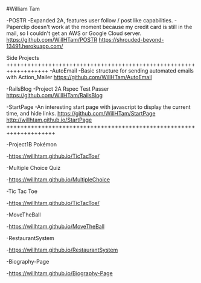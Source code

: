 #William Tam

-POSTR
-Expanded 2A, features user follow / post like capabilities.
-Paperclip doesn't work at the moment because my credit card is still in the
mail, so I couldn't get an AWS or Google Cloud server.
https://github.com/WillHTam/POSTR
https://shrouded-beyond-13491.herokuapp.com/


Side Projects
++++++++++++++++++++++++++++++++++++++++++++++++++++++++++++++++++
-AutoEmail
-Basic structure for sending automated emails with Action_Mailer
https://github.com/WillHTam/AutoEmail

-RailsBlog
-Project 2A Rspec Test Passer
https://github.com/WillHTam/RailsBlog

-StartPage
-An interesting start page with javascript to display the current time, and
hide links.
https://github.com/WillHTam/StartPage
http://willhtam.github.io/StartPage
++++++++++++++++++++++++++++++++++++++++++++++++++++++++++++++++++++

-Project1B Pokémon

-https://willhtam.github.io/TicTacToe/

-Multiple Choice Quiz

-https://willhtam.github.io/MultipleChoice

-Tic Tac Toe

-https://willhtam.github.io/TicTacToe/

-MoveTheBall

-https://willhtam.github.io/MoveTheBall

-RestaurantSystem

-https://willhtam.github.io/RestaurantSystem

-Biography-Page

-https://willhtam.github.io/Biography-Page
